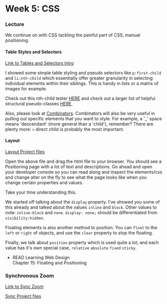 # Week 5: CSS

### Lecture

We continue on with CSS tackling the painful part of CSS, manual positioning.

#### Table Styles and Selectors

[Link to Tables and Selectors Intro](https://nyu.zoom.us/rec/play/vgSYZJIWOGv8uzotxXuPw_shpAUAZUBJ7utj3RLsOkptLPAHGB8QuHSc3llPtsIK389aD1NajnXntqcA.eXmz9MK5Zvm3OR84)

I showed some simple table styling and pseudo selectors like `p:first-child` and `li:nth-child` which essentially offer greater granularity in selecting individual elements within their siblings. This is handy in lists or a matrix of images for example.

Check out this nth-child tester [HERE](css-tricks.com/examples/nth-child-tester) and check out a larger list of helpful structural pseudo-classes [HERE](https://developer.mozilla.org/en-US/docs/Web/CSS/Pseudo-classes#tree-structural_pseudo-classes).

Also, please look at [Combinators](https://developer.mozilla.org/en-US/docs/Learn/CSS/Building_blocks/Selectors/Combinators). Combinators will also be very useful in pulling out specific elements that you want to style. For example, a '_' space means 'descendant' (more general than a 'child'), remember? There are plenty more: `>` direct child is probably the most important.

#### Layout

[Layout Project files](https://onetimeuser.github.io/intro-web-comp-principles/week-5/positioning.zip)

Open the above file and drag the html file to your browser. You should see a Positioning page with a lot of text and descriptions. Go ahead and open your developer console so you can read along and inspect the elements/css and change alter on the fly to see what the page looks like when you change certain properties and values.

Take your time understanding this.

We started off talking about the `display` property. I've showed you some of this already and talked about the values `inline` and `block`. Other values to note: `inline-block` and `none`. `display: none;` should be differentiated from `visibility:hidden`.

Floating elements is also another method to position. You can `float` to the `left` or `right` of objects, and use the `clear` property to stop the floating.

Finally, we talk about `position` property which is used quite a lot, and each value has it's own special case, `relative` `absolute` `fixed` `sticky`.


- READ Learning Web Design\
    Chapter 15: Floating and Positioning


### Synchronous Zoom

[Link to Sync Zoom](https://nyu.zoom.us/rec/play/rt8I1uFJ7HztJss-Ge4hs-5UwtEr2Xh6JtJD4DNDTQ6AFBcfGeNBTJ1__FoLmVl17qiU7nZeda-cEQmO.b71ZxO4TAhvUePN6)

[Sync Project files](https://onetimeuser.github.io/intro-web-comp-principles/week-5/sync-positioning.zip)
